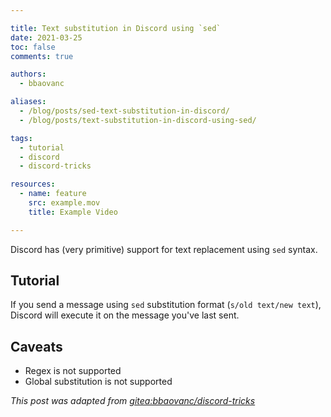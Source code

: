 ```yaml
---

title: Text substitution in Discord using `sed`
date: 2021-03-25
toc: false
comments: true

authors:
  - bbaovanc

aliases:
  - /blog/posts/sed-text-substitution-in-discord/
  - /blog/posts/text-substitution-in-discord-using-sed/

tags:
  - tutorial
  - discord
  - discord-tricks

resources:
  - name: feature
    src: example.mov
    title: Example Video

---
```


Discord has (very primitive) support for text replacement using `sed` syntax.

<!--more-->

## Tutorial

If you send a message using `sed` substitution format (`s/old text/new text`),
Discord will execute it on the message you've last sent.

## Caveats

- Regex is not supported
- Global substitution is not supported

*This post was adapted from [gitea:bbaovanc/discord-tricks][1]*

[1]: https://git.bbaovanc.com/bbaovanc/discord-tricks
